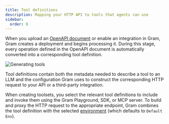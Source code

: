 ```yaml
---
title: Tool definitions
description: Mapping your HTTP API to tools that agents can use
sidebar:
  order: 0
---
```


When you upload an [OpenAPI document](/docs/gram/concepts/openapi) or enable an integration in Gram, Gram creates a deployment and begins processing it. During this stage, every operation defined in the OpenAPI document is automatically converted into a corresponding tool definition.

![Generating tools](/assets/docs/gram/img/concepts/tool-definitions/tools-generation.png)

Tool definitions contain both the metadata needed to describe a tool to an LLM and the configuration Gram uses to construct the corresponding HTTP request to your API or a third-party integration.

When creating toolsets, you select the relevant tool definitions to include and invoke them using the Gram Playground, SDK, or MCP server. To build and proxy the HTTP request to the appropriate endpoint, Gram combines the tool definition with the selected [environment](/docs/gram/concepts/environments) (which defaults to `Default Env`).
